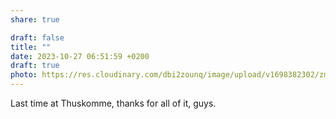 ```yaml
---
share: true

draft: false
title: ""
date: 2023-10-27 06:51:59 +0200
draft: true
photo: https://res.cloudinary.com/dbi2zounq/image/upload/v1698382302/zmsdpnvi2ruw3hbtivpx.jpg
---
```


Last time at Thuskomme, thanks for all of it, guys.
